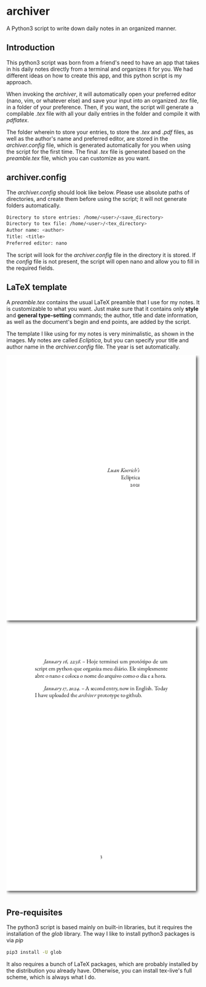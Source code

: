 # archiver
A Python3 script to write down daily notes in an organized manner.

## Introduction
This python3 script was born from a friend's need to have an app that takes in his daily notes directly from a terminal and organizes it for you. We had different ideas on how to create this app, and this python script is my approach.

When invoking the *archiver*, it will automatically open your preferred editor (nano, vim, or whatever else) and save your input into an organized *.tex* file, in a folder of your preference. Then, if you want, the script will generate a compilable *.tex* file with all your daily entries in the folder and compile it with *pdflatex*.

The folder wherein to store your entries, to store the *.tex* and *.pdf* files, as well as the author's name and preferred editor, are stored in the *archiver.config* file, which is generated automatically for you when using the script for the first time. The final *.tex* file is generated based on the *preamble.tex* file, which you can customize as you want.

## archiver.config
The *archiver.config* should look like below. Please use absolute paths of directories, and create them before using the script; it will not generate folders automatically.

```bash
Directory to store entries: /home/<user>/<save_directory>
Directory to tex file: /home/<user>/<tex_directory>
Author name: <author>
Title: <title>
Preferred editor: nano
```

The script will look for the *archiver.config* file in the directory it is stored. If the *config* file is not present, the script will open nano and allow you to fill in the required fields.

## LaTeX template
A *preamble.tex* contains the usual LaTeX preamble that I use for my notes. It is customizable to what you want. Just make sure that it contains only **style** and **general type-setting** commands; the author, title and date information, as well as the document's begin and end points, are added by the script.

The template I like using for my notes is very minimalistic, as shown in the images. My notes are called *Eclíptica*, but you can specify your title and author name in the *archiver.config* file. The year is set automatically.

![Screenshot](title.png)
![Screenshot](entry.png)


## Pre-requisites
The python3 script is based mainly on built-in libraries, but it requires the installation of the *glob* library. The way I like to install python3 packages is via *pip*

```bash
pip3 install -U glob
```

It also requires a bunch of LaTeX packages, which are probably installed by the distribution you already have. Otherwise, you can install tex-live's full scheme, which is always what I do. 
